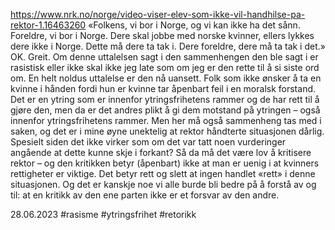 https://www.nrk.no/norge/video-viser-elev-som-ikke-vil-handhilse-pa-rektor-1.16463260
«Folkens, vi bor i Norge, og vi kan ikke ha det sånn. Foreldre, vi bor i Norge. Dere skal jobbe med norske kvinner, ellers lykkes dere ikke i Norge. Dette må dere ta tak i. Dere foreldre, dere må ta tak i det.»
OK. Greit. Om denne uttalelsen sagt i den sammenhengen den ble sagt i er rasistisk eller ikke skal ikke jeg late som om jeg er den rette til å si siste ord om. En helt noldus uttalelse er den nå uansett.
Folk som ikke ønsker å ta en kvinne i hånden fordi hun er kvinne tar åpenbart feil i en moralsk forstand. Det er en ytring som er innenfor ytringsfrihetens rammer og de har rett til å gjøre den, men da er det andres plikt å gi dem motstand på ytringen – også innenfor ytringsfrihetens rammer.
Men her må også sammenheng tas med i saken, og det er i mine øyne unektelig at rektor håndterte situasjonen dårlig.
Spesielt siden det ikke virker som om det var tatt noen vurderinger angående at dette kunne skje i forkant?
Så da må det være lov å kritisere rektor – og den kritikken betyr (åpenbart) ikke at man er uenig i at kvinners rettigheter er viktige. Det betyr rett og slett at ingen handlet «rett» i denne situasjonen.
Og det er kanskje noe vi alle burde bli bedre på å forstå av og til: at en kritikk av den ene parten ikke er et forsvar av den andre.

28.06.2023
#rasisme #ytringsfrihet #retorikk